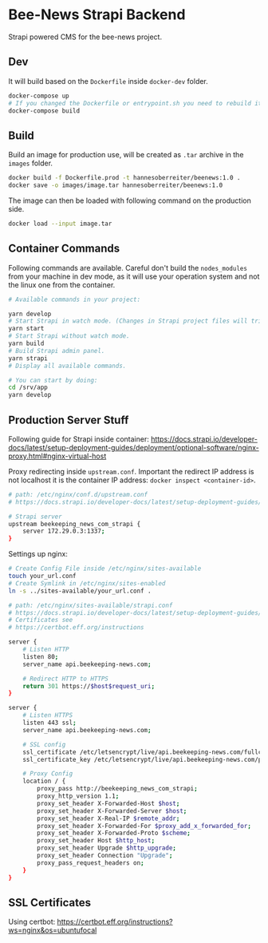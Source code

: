 # Bee-News Strapi Backend

Strapi powered CMS for the bee-news project.

## Dev

It will build based on the `Dockerfile` inside `docker-dev` folder.

```bash
docker-compose up
# If you changed the Dockerfile or entrypoint.sh you need to rebuild it before using up again:
docker-compose build
```

## Build

Build an image for production use, will be created as `.tar` archive in the `images` folder.

```bash
docker build -f Dockerfile.prod -t hannesoberreiter/beenews:1.0 .
docker save -o images/image.tar hannesoberreiter/beenews:1.0
```

The image can then be loaded with following command on the production side.

```bash
docker load --input image.tar
```

## Container Commands

Following commands are available. Careful don't build the `nodes_modules` from your machine in dev mode, as it will use your operation system and not the linux one from the container.

```bash
# Available commands in your project:

yarn develop
# Start Strapi in watch mode. (Changes in Strapi project files will trigger a server restart)
yarn start
# Start Strapi without watch mode.
yarn build
# Build Strapi admin panel.
yarn strapi
# Display all available commands.

# You can start by doing:
cd /srv/app
yarn develop
```

## Production Server Stuff

Following guide for Strapi inside container: <https://docs.strapi.io/developer-docs/latest/setup-deployment-guides/deployment/optional-software/nginx-proxy.html#nginx-virtual-host>

Proxy redirecting inside `upstream.conf`. Important the redirect IP address is not localhost it is the container IP address: `docker inspect <container-id>`.

```bash
# path: /etc/nginx/conf.d/upstream.conf
# https://docs.strapi.io/developer-docs/latest/setup-deployment-guides/deployment/optional-software/nginx-proxy.html#strapi-server

# Strapi server
upstream beekeeping_news_com_strapi {
    server 172.29.0.3:1337;
}
```

Settings up nginx:

```bash
# Create Config File inside /etc/nginx/sites-available
touch your_url.conf
# Create Symlink in /etc/nginx/sites-enabled
ln -s ../sites-available/your_url.conf .
```

```bash
# path: /etc/nginx/sites-available/strapi.conf
# https://docs.strapi.io/developer-docs/latest/setup-deployment-guides/deployment/optional-software/nginx-proxy.html#nginx-virtual-host
# Certificates see
# https://certbot.eff.org/instructions

server {
    # Listen HTTP
    listen 80;
    server_name api.beekeeping-news.com;

    # Redirect HTTP to HTTPS
    return 301 https://$host$request_uri;
}

server {
    # Listen HTTPS
    listen 443 ssl;
    server_name api.beekeeping-news.com;

    # SSL config
    ssl_certificate /etc/letsencrypt/live/api.beekeeping-news.com/fullchain.pem;
    ssl_certificate_key /etc/letsencrypt/live/api.beekeeping-news.com/privkey.pem;

    # Proxy Config
    location / {
        proxy_pass http://beekeeping_news_com_strapi;
        proxy_http_version 1.1;
        proxy_set_header X-Forwarded-Host $host;
        proxy_set_header X-Forwarded-Server $host;
        proxy_set_header X-Real-IP $remote_addr;
        proxy_set_header X-Forwarded-For $proxy_add_x_forwarded_for;
        proxy_set_header X-Forwarded-Proto $scheme;
        proxy_set_header Host $http_host;
        proxy_set_header Upgrade $http_upgrade;
        proxy_set_header Connection "Upgrade";
        proxy_pass_request_headers on;
    }
}
```

## SSL Certificates

Using certbot: <https://certbot.eff.org/instructions?ws=nginx&os=ubuntufocal>

